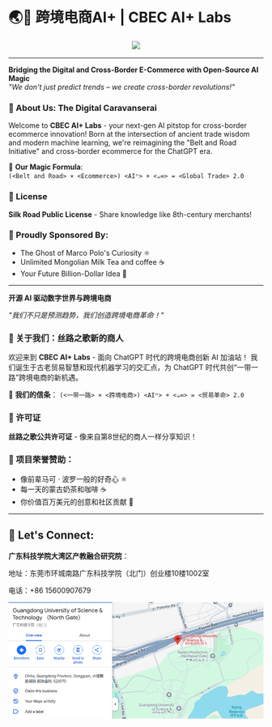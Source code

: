# 🌏🚀 跨境电商AI+ | CBEC AI+ Labs

<p align="center">
<img src="https://img.shields.io/badge/WeChat&Tel-15600907679-green?logo=wechat" />
</p>

---

**Bridging the Digital and Cross-Border E-Commerce with Open-Source AI Magic**  
*"We don't just predict trends – we create cross-border revolutions!"*

### 🧠 About Us: The Digital Caravanserai

Welcome to **CBEC AI+ Labs** - your next-gen AI pitstop for cross-border ecommerce innovation! Born at the intersection of ancient trade wisdom and modern machine learning, we're reimagining the "Belt and Road Initiative" and cross-border ecommerce for the ChatGPT era.

🔮 **Our Magic Formula**:  
`(<Belt and Road> × <Ecommerce>) <AIⁿ> + <☕️∞> = <Global Trade> 2.0`

### 📜 License
**Silk Road Public License** - Share knowledge like 8th-century merchants!

### 🚩 Proudly Sponsored By:
- The Ghost of Marco Polo's Curiosity ⚛️ 
- Unlimited Mongolian Milk Tea and coffee ☕️
- Your Future Billion-Dollar Idea 🌟

---

**开源 AI 驱动数字世界与跨境电商**

*"我们不只是预测趋势，我们创造跨境电商革命！"*

### 🧠 关于我们：丝路之歌新的商人

欢迎来到 **CBEC AI+ Labs** - 面向 ChatGPT 时代的跨境电商创新 AI 加油站！ 我们诞生于古老贸易智慧和现代机器学习的交汇点，为 ChatGPT 时代共创“一带一路”跨境电商的新机遇。

🔮 **我们的信条**：
`(<一带一路> × <跨境电商>) <AIⁿ> + <☕️∞> = <贸易革命> 2.0`

### 📜 许可证
**丝路之歌公共许可证** - 像来自第8世纪的商人一样分享知识！

### 🚩 项目荣誉赞助：
- 像前辈马可 · 波罗一般的好奇心 ⚛️
- 每一天的蒙古奶茶和咖啡 ☕️
- 你价值百万美元的创意和社区贡献 🌟

---
## 🔗 Let's Connect:

**广东科技学院大湾区产教融合研究院**：

地址：东莞市环城南路广东科技学院（北门）创业楼10楼1002室

电话：+86 15600907679

![Google Map](map.png)
